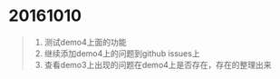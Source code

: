 20161010
===
 >1. 测试demo4上面的功能
 >2. 继续添加demo4上的问题到github issues上
 >3. 查看demo3上出现的问题在demo4上是否存在，存在的整理出来
